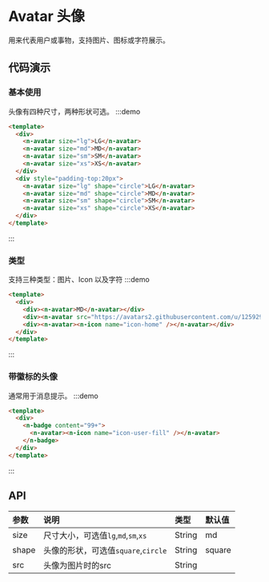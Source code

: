# Avatar 头像

用来代表用户或事物，支持图片、图标或字符展示。

## 代码演示

### 基本使用
头像有四种尺寸，两种形状可选。
:::demo

```html
<template>
  <div>
    <n-avatar size="lg">LG</n-avatar>
    <n-avatar size="md">MD</n-avatar>
    <n-avatar size="sm">SM</n-avatar>
    <n-avatar size="xs">XS</n-avatar>
  </div>
  <div style="padding-top:20px">
    <n-avatar size="lg" shape="circle">LG</n-avatar>
    <n-avatar size="md" shape="circle">MD</n-avatar>
    <n-avatar size="sm" shape="circle">SM</n-avatar>
    <n-avatar size="xs" shape="circle">XS</n-avatar>
  </div>
</template>
```
:::

### 类型
支持三种类型：图片、Icon 以及字符
:::demo
```html
<template>
  <div>
    <div><n-avatar>MD</n-avatar></div>
    <div><n-avatar src="https://avatars2.githubusercontent.com/u/12592949?s=460&v=4"/></div>
    <div><n-avatar><n-icon name="icon-home" /></n-avatar></div>
  </div>  
</template>
```
:::

### 带徽标的头像 
通常用于消息提示。
:::demo
```html
<template>
  <div>
    <n-badge content="99+">
      <n-avatar><n-icon name="icon-user-fill" /></n-avatar>
    </n-badge>
  </div>  
</template>
```
:::

## API

| 参数 | 说明 | 类型 | 默认值 |
| :--- | :--- | :--- | :--- |
| size | 尺寸大小，可选值`lg`,`md`,`sm`,`xs` | String | md |
| shape | 头像的形状，可选值`square`,`circle` | String | square |
| src    | 头像为图片时的src | String     |  |
